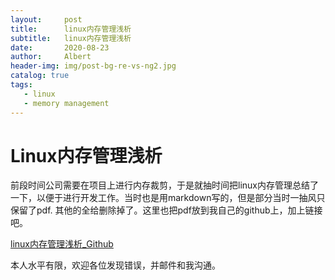 ```yaml
---
layout:     post
title:      linux内存管理浅析
subtitle:   linux内存管理浅析
date:       2020-08-23
author:     Albert
header-img: img/post-bg-re-vs-ng2.jpg
catalog: true
tags:
   - linux
   - memory management    
---
```


# Linux内存管理浅析

​     前段时间公司需要在项目上进行内存裁剪，于是就抽时间把linux内存管理总结了一下，以便于进行开发工作。当时也是用markdown写的，但是部分当时一抽风只保留了pdf. 其他的全给删除掉了。这里也把pdf放到我自己的github上，加上链接吧。

   [linux内存管理浅析_Github](https://github.com/cclinuxer/cclinuxer_bak.github.io/blob/master/linux内存管理浅析.pdf)

   本人水平有限，欢迎各位发现错误，并邮件和我沟通。